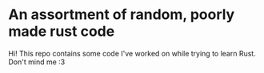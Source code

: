 # An assortment of random, poorly made rust code

Hi! This repo contains some code I've worked on while trying to learn Rust. Don't mind me :3